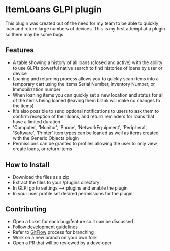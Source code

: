 # ItemLoans GLPI plugin

This plugin was created out of the need for my team to be able to quickly loan and return large numbers of devices. This is my first attempt at a plugin so there may be some bugs.

## Features
* A table showing a history of all loans (closed and active) with the ability to use GLPIs powerful native search to find histories of loans by user or device
* Loaning and returning process allows you to quickly scan items into a temporary cart using the items Serial Number, Inventory Number, or Immobilization number
* When loaning items you can quickly set a new location and status for all of the items being loaned (leaving them blank will make no changes to the items)
* It's also possible to send optional notifications to users to ask them to confirm reception of their loans, and return reminders for loans that have a limited duration 
* 'Computer', 'Monitor', 'Phone', 'NetworkEquipment', 'Peripheral', 'Software', 'Printer' item types can be loaned as well as items created with the Generic Objects plugin
* Permissions can be granted to profiles allowing the user to only view, create loans, or return items

## How to Install
* Download the files as a zip
* Extract the files to your /plugins directory
* In GLPI go to settings --> plugins and enable the plugin
* In your user profile set desired permissions for the plugin
  

## Contributing

* Open a ticket for each bug/feature so it can be discussed
* Follow [development guidelines](http://glpi-developer-documentation.readthedocs.io/en/latest/plugins/index.html)
* Refer to [GitFlow](http://git-flow.readthedocs.io/) process for branching
* Work on a new branch on your own fork
* Open a PR that will be reviewed by a developer
